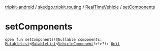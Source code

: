 [tripkit-android](../../index.md) / [skedgo.tripkit.routing](../index.md) / [RealTimeVehicle](index.md) / [setComponents](./set-components.md)

# setComponents

`open fun setComponents(@Nullable components: `[`MutableList`](https://kotlinlang.org/api/latest/jvm/stdlib/kotlin.collections/-mutable-list/index.html)`<`[`MutableList`](https://kotlinlang.org/api/latest/jvm/stdlib/kotlin.collections/-mutable-list/index.html)`<`[`VehicleComponent`](../-vehicle-component/index.md)`!>!>?): `[`Unit`](https://kotlinlang.org/api/latest/jvm/stdlib/kotlin/-unit/index.html)